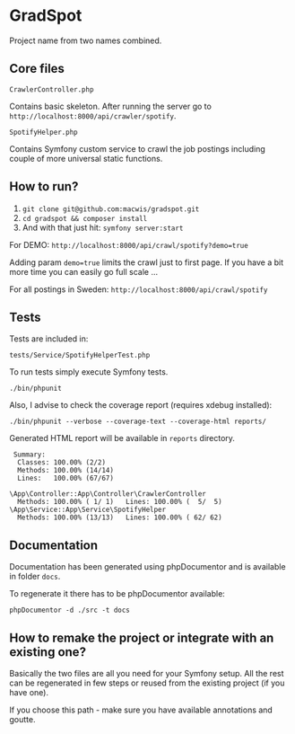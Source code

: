 # GradSpot

Project name from two names combined.



## Core files

`CrawlerController.php`

Contains basic skeleton. After running the server go to `http://localhost:8000/api/crawler/spotify`.

`SpotifyHelper.php`

Contains Symfony custom service to crawl the job postings including couple of more universal static functions.



## How to run?

1. `git clone git@github.com:macwis/gradspot.git`
2. `cd gradspot && composer install`
3. And with that just hit: `symfony server:start`

For DEMO: `http://localhost:8000/api/crawl/spotify?demo=true`

Adding param `demo=true` limits the crawl just to first page. If you have a bit more time
you can easily go full scale ...

For all postings in Sweden: `http://localhost:8000/api/crawl/spotify`



## Tests

Tests are included in:

`tests/Service/SpotifyHelperTest.php`

To run tests simply execute Symfony tests.

`./bin/phpunit`

Also, I advise to check the coverage report (requires xdebug installed):

`./bin/phpunit --verbose --coverage-text --coverage-html reports/`

Generated HTML report will be available in `reports` directory.

```
 Summary:                 
  Classes: 100.00% (2/2)  
  Methods: 100.00% (14/14)
  Lines:   100.00% (67/67)

\App\Controller::App\Controller\CrawlerController
  Methods: 100.00% ( 1/ 1)   Lines: 100.00% (  5/  5)
\App\Service::App\Service\SpotifyHelper
  Methods: 100.00% (13/13)   Lines: 100.00% ( 62/ 62)
```


## Documentation

Documentation has been generated using phpDocumentor and is available in folder `docs`.

To regenerate it there has to be phpDocumentor available:

`phpDocumentor -d ./src -t docs`




## How to remake the project or integrate with an existing one?

Basically the two files are all you need for your Symfony setup. All the rest can be regenerated in few steps or reused from the existing project (if you have one).

If you choose this path - make sure you have available annotations and goutte.
